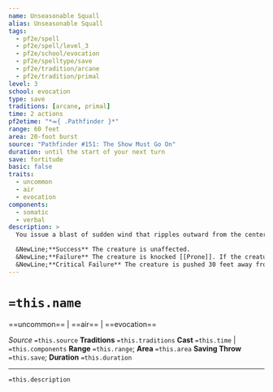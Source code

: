 ```yaml
---
name: Unseasonable Squall
alias: Unseasonable Squall
tags:
  - pf2e/spell
  - pf2e/spell/level_3
  - pf2e/school/evocation
  - pf2e/spelltype/save
  - pf2e/tradition/arcane
  - pf2e/tradition/primal
level: 3
school: evocation
type: save
traditions: [arcane, primal]
time: 2 actions
pf2etime: "*⬺{ .Pathfinder }*"
range: 60 feet
area: 20-foot burst
source: "Pathfinder #151: The Show Must Go On"
duration: until the start of your next turn
save: fortitude
basic: false
traits:
  - uncommon
  - air
  - evocation
components:
  - somatic
  - verbal
description: >
  You issue a blast of sudden wind that ripples outward from the center of the burst. The wind extinguishes small non-magical fires, disperses fog and mist, scatters objects of light Bulk or less, and pushes unsecured objects of 1 Bulk or less 5 feet away from the spell's origin point. Each Medium or smaller creature in the area when you Cast the Spell or that moves into spell's area must attempt a Fortitude saving throw.

  &NewLine;**Success** The creature is unaffected.
  &NewLine;**Failure** The creature is knocked [[Prone]]. If the creature was Flying, it gets a critical failure instead.
  &NewLine;**Critical Failure** The creature is pushed 30 feet away from the center of the burst, is knocked Prone, and takes 2d6 bludgeoning damage.
---
```

# `=this.name`
==uncommon== | ==air== | ==evocation==

*Source* `=this.source`
**Traditions** `=this.traditions`
**Cast** `=this.time` | `=this.components`
**Range** `=this.range`; **Area** `=this.area`
**Saving Throw** `=this.save`; **Duration** `=this.duration`

***
`=this.description`